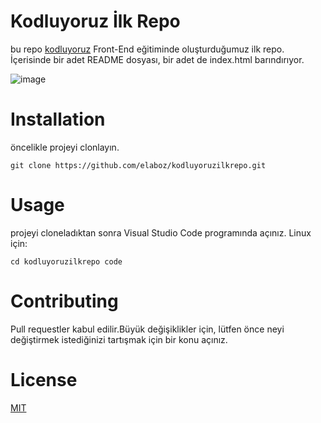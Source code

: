 # **Kodluyoruz İlk Repo**

bu repo [kodluyoruz](https://www.kodluyoruz.org/) Front-End eğitiminde oluşturduğumuz ilk repo. İçerisinde bir adet README dosyası, bir adet de index.html barındırıyor.

![image](https://user-images.githubusercontent.com/36203724/124673985-8e753600-dec2-11eb-9d29-2ef40e1a4cd6.png)

# **Installation**

öncelikle projeyi clonlayın.

```
git clone https://github.com/elaboz/kodluyoruzilkrepo.git
```

# **Usage**
projeyi cloneladıktan sonra Visual Studio Code programında açınız.
Linux için:

```
cd kodluyoruzilkrepo code
```
# **Contributing**
Pull requestler kabul edilir.Büyük değişiklikler için, lütfen önce neyi değiştirmek istediğinizi tartışmak için bir konu açınız.
# **License**
[MIT](https://choosealicense.com/licenses/mit/)


